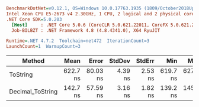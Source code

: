 ``` ini

BenchmarkDotNet=v0.12.1, OS=Windows 10.0.17763.1935 (1809/October2018Update/Redstone5)
Intel Xeon CPU E5-2673 v4 2.30GHz, 1 CPU, 2 logical and 2 physical cores
.NET Core SDK=5.0.203
  [Host]     : .NET Core 5.0.6 (CoreCLR 5.0.621.22011, CoreFX 5.0.621.22011), X64 RyuJIT
  Job-BILBZT : .NET Framework 4.8 (4.8.4341.0), X64 RyuJIT

Runtime=.NET 4.7.2  Toolchain=net472  IterationCount=3  
LaunchCount=1  WarmupCount=3  

```
|           Method |     Mean |    Error |  StdDev |  StdErr |      Min |      Max |   Median | Ratio | MannWhitney(5%) |
|----------------- |---------:|---------:|--------:|--------:|---------:|---------:|---------:|------:|---------------- |
|         ToString | 622.7 ns | 80.03 ns | 4.39 ns | 2.53 ns | 619.7 ns | 627.7 ns | 620.7 ns |  1.00 |            Base |
| Decimal_ToString | 142.7 ns | 57.59 ns | 3.16 ns | 1.82 ns | 139.2 ns | 145.3 ns | 143.5 ns |  0.23 |               ? |
